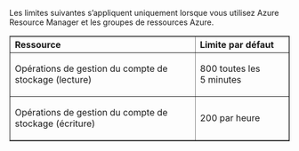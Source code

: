 Les limites suivantes s’appliquent uniquement lorsque vous utilisez Azure Resource Manager et les groupes de ressources Azure.

<table cellspacing="0" border="1">
<tr>
   <th align="left" valign="middle">Ressource</th>
   <th align="left" valign="middle">Limite par défaut</th>
</tr>
<tr>
   <td valign="middle"><p>Opérations de gestion du compte de stockage (lecture)</p></td>
   <td valign="middle"><p>800 toutes les 5&#160;minutes</p></td>
</tr>
<tr>
   <td valign="middle"><p>Opérations de gestion du compte de stockage (écriture)</p></td>
   <td valign="middle"><p>200 par heure</p></td>
</tr>
</table>

<!---HONumber=July15_HO5-->